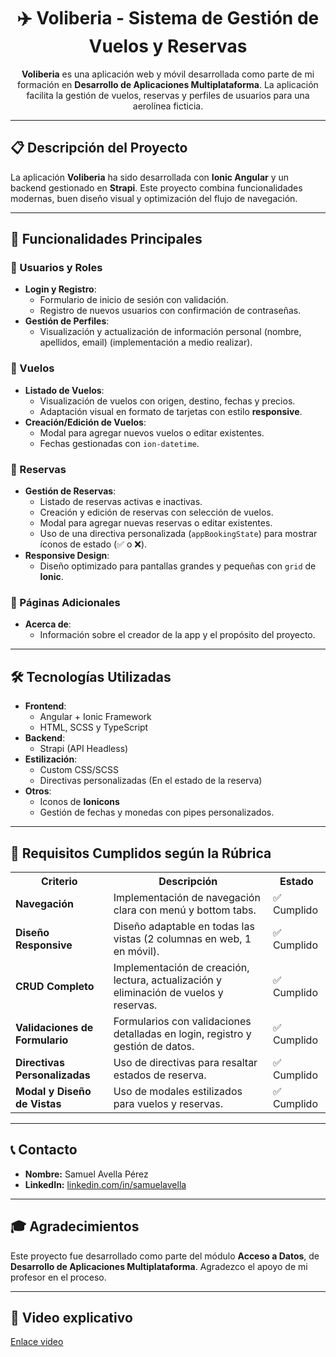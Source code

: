 <h1 align="center">✈️ Voliberia - Sistema de Gestión de Vuelos y Reservas</h1>

<p align="center">
  <strong>Voliberia</strong> es una aplicación web y móvil desarrollada como parte de mi formación en <strong>Desarrollo de Aplicaciones Multiplataforma</strong>. La aplicación facilita la gestión de vuelos, reservas y perfiles de usuarios para una aerolínea ficticia.
</p>

---

<h2>📋 Descripción del Proyecto</h2>
<p>
  La aplicación <strong>Voliberia</strong> ha sido desarrollada con <strong>Ionic Angular</strong> y un backend gestionado en <strong>Strapi</strong>. Este proyecto combina funcionalidades modernas, buen diseño visual y optimización del flujo de navegación.
</p>

---

<h2>🚀 Funcionalidades Principales</h2>

<h3>🔹 Usuarios y Roles</h3>
<ul>
  <li><strong>Login y Registro</strong>:
    <ul>
      <li>Formulario de inicio de sesión con validación.</li>
      <li>Registro de nuevos usuarios con confirmación de contraseñas.</li>
    </ul>
  </li>
  <li><strong>Gestión de Perfiles</strong>:
    <ul>
      <li>Visualización y actualización de información personal (nombre, apellidos, email) (implementación a medio realizar).</li>
    </ul>
  </li>
</ul>

<h3>🔹 Vuelos</h3>
<ul>
  <li><strong>Listado de Vuelos</strong>:
    <ul>
      <li>Visualización de vuelos con origen, destino, fechas y precios.</li>
      <li>Adaptación visual en formato de tarjetas con estilo <strong>responsive</strong>.</li>
    </ul>
  </li>
  <li><strong>Creación/Edición de Vuelos</strong>:
    <ul>
      <li>Modal para agregar nuevos vuelos o editar existentes.</li>
      <li>Fechas gestionadas con <code>ion-datetime</code>.</li>
    </ul>
  </li>
</ul>

<h3>🔹 Reservas</h3>
<ul>
  <li><strong>Gestión de Reservas</strong>:
    <ul>
      <li>Listado de reservas activas e inactivas.</li>
      <li>Creación y edición de reservas con selección de vuelos.</li>
      <li>Modal para agregar nuevas reservas o editar existentes.</li>
      <li>Uso de una directiva personalizada (<code>appBookingState</code>) para mostrar íconos de estado (✅ o ❌).</li>
    </ul>
  </li>
  <li><strong>Responsive Design</strong>:
    <ul>
      <li>Diseño optimizado para pantallas grandes y pequeñas con <code>grid</code> de <strong>Ionic</strong>.</li>
    </ul>
  </li>
</ul>

<h3>🔹 Páginas Adicionales</h3>
<ul>
  <li><strong>Acerca de</strong>:
    <ul>
      <li>Información sobre el creador de la app y el propósito del proyecto.</li>
    </ul>
  </li>
</ul>

---

<h2>🛠️ Tecnologías Utilizadas</h2>
<ul>
  <li><strong>Frontend</strong>:
    <ul>
      <li>Angular + Ionic Framework</li>
      <li>HTML, SCSS y TypeScript</li>
    </ul>
  </li>
  <li><strong>Backend</strong>:
    <ul>
      <li>Strapi (API Headless)</li>
    </ul>
  </li>
  <li><strong>Estilización</strong>:
    <ul>
      <li>Custom CSS/SCSS</li>
      <li>Directivas personalizadas (En el estado de la reserva)</li>
    </ul>
  </li>
  <li><strong>Otros</strong>:
    <ul>
      <li>Iconos de <strong>Ionicons</strong></li>
      <li>Gestión de fechas y monedas con pipes personalizados.</li>
    </ul>
  </li>
</ul>

---

<h2>📐 Requisitos Cumplidos según la Rúbrica</h2>
<table>
  <tr>
    <th>Criterio</th>
    <th>Descripción</th>
    <th>Estado</th>
  </tr>
  <tr>
    <td><strong>Navegación</strong></td>
    <td>Implementación de navegación clara con menú y bottom tabs.</td>
    <td>✅ Cumplido</td>
  </tr>
  <tr>
    <td><strong>Diseño Responsive</strong></td>
    <td>Diseño adaptable en todas las vistas (2 columnas en web, 1 en móvil).</td>
    <td>✅ Cumplido</td>
  </tr>
  <tr>
    <td><strong>CRUD Completo</strong></td>
    <td>Implementación de creación, lectura, actualización y eliminación de vuelos y reservas.</td>
    <td>✅ Cumplido</td>
  </tr>
  <tr>
    <td><strong>Validaciones de Formulario</strong></td>
    <td>Formularios con validaciones detalladas en login, registro y gestión de datos.</td>
    <td>✅ Cumplido</td>
  </tr>
  <tr>
    <td><strong>Directivas Personalizadas</strong></td>
    <td>Uso de directivas para resaltar estados de reserva.</td>
    <td>✅ Cumplido</td>
  </tr>
  <tr>
    <td><strong>Modal y Diseño de Vistas</strong></td>
    <td>Uso de modales estilizados para vuelos y reservas.</td>
    <td>✅ Cumplido</td>
  </tr>
</table>

---

<h2>📞 Contacto</h2>
<ul>
  <li><strong>Nombre:</strong> Samuel Avella Pérez</li>
  <li><strong>LinkedIn:</strong> 
    <a href="https://linkedin.com/in/samuelavella" target="_blank">linkedin.com/in/samuelavella</a>
  </li>
</ul>

---

<h2>🎓 Agradecimientos</h2>
<p>
  Este proyecto fue desarrollado como parte del módulo <strong>Acceso a Datos</strong>, de <strong>Desarrollo de Aplicaciones Multiplataforma</strong>. Agradezco el apoyo de mi profesor en el proceso.
</p>

---

<h2>🎥 Video explicativo</h2>
<a href="https://drive.google.com/file/d/1lzHNZd8C23oZrcMRLGV2v2Y78sLqfYU8/view?usp=drive_link">Enlace video</a>
